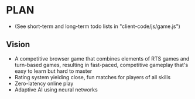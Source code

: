 PLAN
===
 * (See short-term and long-term todo lists in "client-code/js/game.js")

## Vision
 * A competitive browser game that combines elements of RTS games and turn-based games,
   resulting in fast-paced, competitive gameplay that's easy to learn but hard to master
 * Rating system yielding close, fun matches for players of all skills
 * Zero-latency online play
 * Adaptive AI using neural networks
